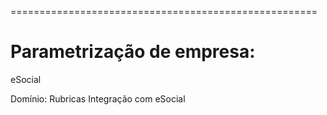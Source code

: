 =====================================================
# Parametrização de empresa:
eSocial

Domínio:
    Rubricas
    Integração com eSocial
